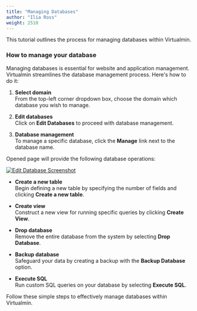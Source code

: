 ```yaml
---
title: "Managing Databases"
author: "Ilia Ross"
weight: 2510
---
```


This tutorial outlines the process for managing databases within Virtualmin.

### How to manage your database

Managing databases is essential for website and application management. Virtualmin streamlines the database management process. Here's how to do it:

1. **Select domain**  
  From the top-left corner dropdown box, choose the domain which database you wish to manage.

2. **Edit databases**  
  Click on **Edit Databases** to proceed with database management.

3. **Database management**  
  To manage a specific database, click the **Manage** link next to the database name.

Opened page will provide the following database operations:

   [![](/images/docs/screenshots/tutorials/step-by-step/light/edit-database.png "Edit Database Screenshot")](/images/docs/screenshots/tutorials/step-by-step/light/edit-database.png)

- **Create a new table**  
  Begin defining a new table by specifying the number of fields and clicking **Create a new table**.

- **Create view**  
  Construct a new view for running specific queries by clicking **Create View**.

- **Drop database**  
  Remove the entire database from the system by selecting **Drop Database**.

- **Backup database**  
  Safeguard your data by creating a backup with the **Backup Database** option.

- **Execute SQL**  
  Run custom SQL queries on your database by selecting **Execute SQL**.

Follow these simple steps to effectively manage databases within Virtualmin.
